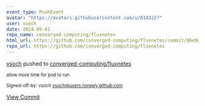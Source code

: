 ```yaml
---
event_type: PushEvent
avatar: "https://avatars.githubusercontent.com/u/814322?"
user: vsoch
date: 2024-09-01
repo_name: converged-computing/fluxnetes
html_url: https://github.com/converged-computing/fluxnetes/commit/86e9d66ef293f5000effad8dfac00c7fdec67f10
repo_url: https://github.com/converged-computing/fluxnetes
---
```


<a href='https://github.com/vsoch' target='_blank'>vsoch</a> pushed to <a href='https://github.com/converged-computing/fluxnetes' target='_blank'>converged-computing/fluxnetes</a>

<small>allow more time for pod to run

Signed-off-by: vsoch <vsoch@users.noreply.github.com></small>

<a href='https://github.com/converged-computing/fluxnetes/commit/86e9d66ef293f5000effad8dfac00c7fdec67f10' target='_blank'>View Commit</a>